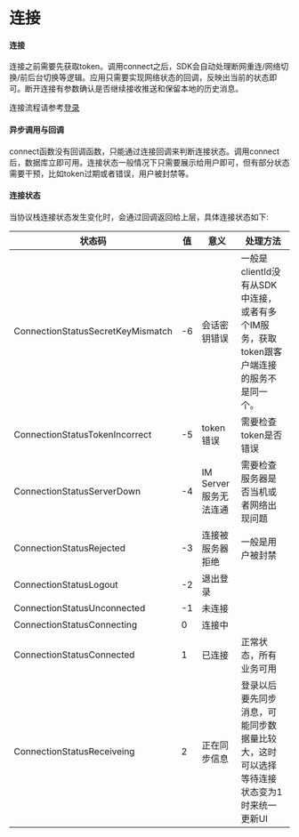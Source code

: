 # 连接

#### 连接
连接之前需要先获取token。调用connect之后，SDK会自动处理断网重连/网络切换/前后台切换等逻辑。应用只需要实现网络状态的回调，反映出当前的状态即可。断开连接有参数确认是否继续接收推送和保留本地的历史消息。

连接流程请参考[登录](../architecture/index.html#登陆)

#### 异步调用与回调
connect函数没有回调函数，只能通过连接回调来判断连接状态。调用connect后，数据库立即可用。连接状态一般情况下只需要展示给用户即可，但有部分状态需要干预，比如token过期或者错误，用户被封禁等。

#### 连接状态
当协议栈连接状态发生变化时，会通过回调返回给上层，具体连接状态如下:

|  状态码   | 值  | 意义  | 处理方法 |
|  ----  | ----  | ----  |  ----- |
| ConnectionStatusSecretKeyMismatch  | -6 | 会话密钥错误 | 一般是clientId没有从SDK中连接，或者有多个IM服务，获取token跟客户端连接的服务不是同一个。 |
| ConnectionStatusTokenIncorrect  | -5 | token错误 | 需要检查token是否错误 |
| ConnectionStatusServerDown  | -4 | IM Server服务无法连通 |  需要检查服务器是否当机或者网络出现问题 |
| ConnectionStatusRejected  | -3 | 连接被服务器拒绝 | 一般是用户被封禁 |
| ConnectionStatusLogout  | -2 | 退出登录 |        |
| ConnectionStatusUnconnected  | -1 | 未连接 |    |
| ConnectionStatusConnecting  | 0 | 连接中 |        |
| ConnectionStatusConnected  | 1 | 已连接 |  正常状态，所有业务可用 |
| ConnectionStatusReceiveing  | 2 | 正在同步信息 |  登录以后要先同步消息，可能同步数据量比较大，这时可以选择等待连接状态变为1时来统一更新UI |
